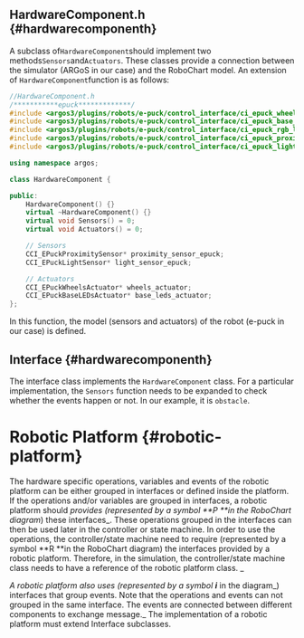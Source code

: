 ## HardwareComponent.h {#hardwarecomponenth}

A subclass of`HardwareComponent`should implement two methods`Sensors`and`Actuators`. These classes provide a connection between the simulator \(ARGoS in our case\) and the RoboChart model. An extension of `HardwareComponent`function is as follows:

```cpp
//HardwareComponent.h
/***********epuck*************/
#include <argos3/plugins/robots/e-puck/control_interface/ci_epuck_wheels_actuator.h>
#include <argos3/plugins/robots/e-puck/control_interface/ci_epuck_base_leds_actuator.h>
#include <argos3/plugins/robots/e-puck/control_interface/ci_epuck_rgb_leds_actuator.h>
#include <argos3/plugins/robots/e-puck/control_interface/ci_epuck_proximity_sensor.h>
#include <argos3/plugins/robots/e-puck/control_interface/ci_epuck_light_sensor.h>

using namespace argos;

class HardwareComponent {

public:
    HardwareComponent() {}
    virtual ~HardwareComponent() {}
    virtual void Sensors() = 0;
    virtual void Actuators() = 0;

    // Sensors
    CCI_EPuckProximitySensor* proximity_sensor_epuck;
    CCI_EPuckLightSensor* light_sensor_epuck;

    // Actuators
    CCI_EPuckWheelsActuator* wheels_actuator;
    CCI_EPuckBaseLEDsActuator* base_leds_actuator;
};
```

In this function, the model \(sensors and actuators\) of the robot \(e-puck in our case\) is defined.

## Interface {#hardwarecomponenth}

The interface class implements the `HardwareComponent` class. For a particular implementation, the `Sensors` function needs to be expanded to check whether the events happen or not. In our example, it is `obstacle`.

# Robotic Platform {#robotic-platform}

The hardware specific operations, variables and events of the robotic platform can be either grouped in interfaces or defined inside the platform. If the operations and/or variables are grouped in interfaces, a robotic platform should _provides \(represented by a symbol **P **in the RoboChart diagram_\) these interfaces_. These operations grouped in the interfaces can then be used later in the controller or state machine. In order to use the operations, the controller/state machine need to require \(represented by a symbol **R **in the RoboChart diagram\) the interfaces provided by a robotic platform. Therefore, in the simulation, the controller/state machine class needs to have a reference of the robotic platform class. _



_A robotic platform also uses \(represented by a symbol **i**_ in the diagram_\) interfaces that group events. Note that the operations and events can not grouped in the same interface. The events are connected between different components to exchange message._ The implementation of a robotic platform must extend Interface subclasses.
